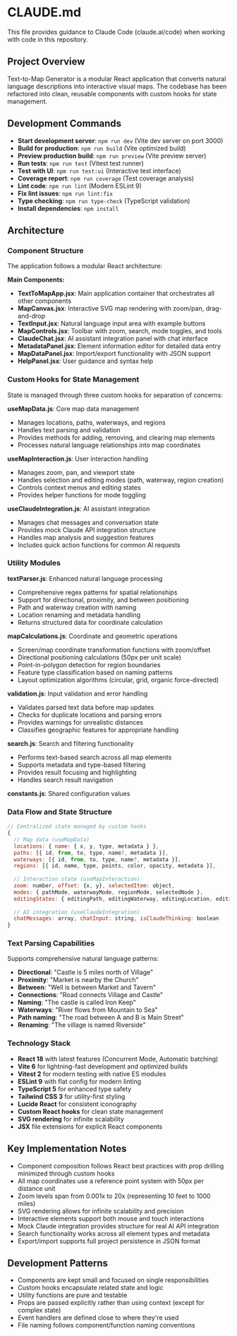 # CLAUDE.md

This file provides guidance to Claude Code (claude.ai/code) when working with code in this repository.

## Project Overview

Text-to-Map Generator is a modular React application that converts natural language descriptions into interactive visual maps. The codebase has been refactored into clean, reusable components with custom hooks for state management.

## Development Commands

- **Start development server**: `npm run dev` (Vite dev server on port 3000)
- **Build for production**: `npm run build` (Vite optimized build)
- **Preview production build**: `npm run preview` (Vite preview server)
- **Run tests**: `npm run test` (Vitest test runner)
- **Test with UI**: `npm run test:ui` (Interactive test interface)
- **Coverage report**: `npm run coverage` (Test coverage analysis)
- **Lint code**: `npm run lint` (Modern ESLint 9)
- **Fix lint issues**: `npm run lint:fix`
- **Type checking**: `npm run type-check` (TypeScript validation)
- **Install dependencies**: `npm install`

## Architecture

### Component Structure
The application follows a modular React architecture:

**Main Components:**
- **TextToMapApp.jsx**: Main application container that orchestrates all other components
- **MapCanvas.jsx**: Interactive SVG map rendering with zoom/pan, drag-and-drop
- **TextInput.jsx**: Natural language input area with example buttons
- **MapControls.jsx**: Toolbar with zoom, search, mode toggles, and tools
- **ClaudeChat.jsx**: AI assistant integration panel with chat interface
- **MetadataPanel.jsx**: Element information editor for detailed data entry
- **MapDataPanel.jsx**: Import/export functionality with JSON support
- **HelpPanel.jsx**: User guidance and syntax help

### Custom Hooks for State Management
State is managed through three custom hooks for separation of concerns:

**useMapData.js**: Core map data management
- Manages locations, paths, waterways, and regions
- Handles text parsing and validation
- Provides methods for adding, removing, and clearing map elements
- Processes natural language relationships into map coordinates

**useMapInteraction.js**: User interaction handling  
- Manages zoom, pan, and viewport state
- Handles selection and editing modes (path, waterway, region creation)
- Controls context menus and editing states
- Provides helper functions for mode toggling

**useClaudeIntegration.js**: AI assistant integration
- Manages chat messages and conversation state
- Provides mock Claude API integration structure
- Handles map analysis and suggestion features
- Includes quick action functions for common AI requests

### Utility Modules

**textParser.js**: Enhanced natural language processing
- Comprehensive regex patterns for spatial relationships
- Support for directional, proximity, and between positioning
- Path and waterway creation with naming
- Location renaming and metadata handling
- Returns structured data for coordinate calculation

**mapCalculations.js**: Coordinate and geometric operations
- Screen/map coordinate transformation functions with zoom/offset
- Directional positioning calculations (50px per unit scale)
- Point-in-polygon detection for region boundaries
- Feature type classification based on naming patterns
- Layout optimization algorithms (circular, grid, organic force-directed)

**validation.js**: Input validation and error handling
- Validates parsed text data before map updates
- Checks for duplicate locations and parsing errors
- Provides warnings for unrealistic distances
- Classifies geographic features for appropriate handling

**search.js**: Search and filtering functionality
- Performs text-based search across all map elements
- Supports metadata and type-based filtering
- Provides result focusing and highlighting
- Handles search result navigation

**constants.js**: Shared configuration values

### Data Flow and State Structure
```javascript
// Centralized state managed by custom hooks
{
  // Map data (useMapData)
  locations: { name: { x, y, type, metadata } },
  paths: [{ id, from, to, type, name?, metadata }],
  waterways: [{ id, from, to, type, name?, metadata }],
  regions: [{ id, name, type, points, color, opacity, metadata }],
  
  // Interaction state (useMapInteraction)
  zoom: number, offset: {x, y}, selectedItem: object,
  modes: { pathMode, waterwayMode, regionMode, selectedNode },
  editingStates: { editingPath, editingWaterway, editingLocation, editingRegion },
  
  // AI integration (useClaudeIntegration)
  chatMessages: array, chatInput: string, isClaudeThinking: boolean
}
```

### Text Parsing Capabilities
Supports comprehensive natural language patterns:
- **Directional**: "Castle is 5 miles north of Village"
- **Proximity**: "Market is nearby the Church"  
- **Between**: "Well is between Market and Tavern"
- **Connections**: "Road connects Village and Castle"
- **Naming**: "The castle is called Iron Keep"
- **Waterways**: "River flows from Mountain to Sea"
- **Path naming**: "The road between A and B is Main Street"
- **Renaming**: "The village is named Riverside"

### Technology Stack
- **React 18** with latest features (Concurrent Mode, Automatic batching)
- **Vite 6** for lightning-fast development and optimized builds
- **Vitest 2** for modern testing with native ES modules
- **ESLint 9** with flat config for modern linting
- **TypeScript 5** for enhanced type safety
- **Tailwind CSS 3** for utility-first styling
- **Lucide React** for consistent iconography
- **Custom React hooks** for clean state management
- **SVG rendering** for infinite scalability
- **JSX** file extensions for explicit React components

## Key Implementation Notes

- Component composition follows React best practices with prop drilling minimized through custom hooks
- All map coordinates use a reference point system with 50px per distance unit
- Zoom levels span from 0.001x to 20x (representing 10 feet to 1000 miles)
- SVG rendering allows for infinite scalability and precision
- Interactive elements support both mouse and touch interactions
- Mock Claude integration provides structure for real AI API integration
- Search functionality works across all element types and metadata
- Export/import supports full project persistence in JSON format

## Development Patterns

- Components are kept small and focused on single responsibilities
- Custom hooks encapsulate related state and logic
- Utility functions are pure and testable
- Props are passed explicitly rather than using context (except for complex state)
- Event handlers are defined close to where they're used
- File naming follows component/function naming conventions